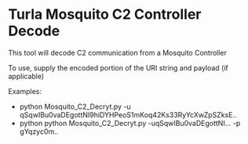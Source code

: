 # Turla Mosquito C2 Controller Decode

This tool will decode C2 communication from a Mosquito Controller

To use, supply the encoded portion of the URI string and payload (if applicable)

Examples:
* python Mosquito_C2_Decryt.py -u qSqwIBu0vaDEgottNI9hiDYHPeoS1mKoq42Ks33RyYcXwZpSZksE.. 
* python python Mosquito_C2_Decryt.py -uqSqwIBu0vaDEgottNI...  -p gYqzyc0m..
